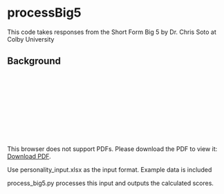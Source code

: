 # processBig5

This code takes responses from the Short Form Big 5 by Dr. Chris Soto at Colby University

## Background

<object data="http://www.colby.edu/psych/wp-content/uploads/sites/50/2013/08/bfi2-form.pdf" type="application/pdf" width="700px" height="700px">
    <embed src="http://www.colby.edu/psych/wp-content/uploads/sites/50/2013/08/bfi2-form.pdf">
        <p>This browser does not support PDFs. Please download the PDF to view it: <a href="http://www.colby.edu/psych/wp-content/uploads/sites/50/2013/08/bfi2-form.pdf">Download PDF</a>.</p>
    </embed>
</object>

Use personality_input.xlsx as the input format. Example data is included

process_big5.py processes this input and outputs the calculated scores. 
